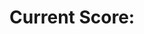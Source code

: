 <html>
<head>
  <script type="text/javascript">
    var score = 123;
  </script>
</head>

<body>
    <h1>
      Current Score:
      <script type="text/javascript">
        document.write(score)
      </script>
    </h1>
</body>
</html>

